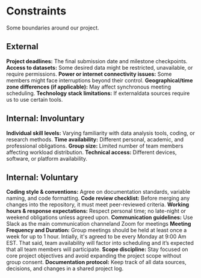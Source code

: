<!-- this template is for inspiration, feel free to change it however you like! -->

# Constraints

Some boundaries around our project.

## External

**Project deadlines:** The final submission date and milestone checkpoints.
**Access to datasets:** Some desired data might be restricted, unavailable, or require permissions.
**Power or internet connectivity issues:** Some members might face interruptions beyond their control.
**Geographical/time zone differences (if applicable):** May affect synchronous meeting scheduling.
**Technology stack limitations:** If externaldata sources require us  to use certain tools.

## Internal: Involuntary

**Individual skill levels:** Varying familiarity with data analysis tools, coding, or research methods.
**Time availability:** Different personal, academic, and professional obligations.
**Group size:** Limited number of team members affecting workload distribution.
**Technical access:** Different devices, software, or platform availability.

## Internal: Voluntary

**Coding style & conventions:** Agree on documentation standards, variable naming, and code formatting.
**Code review checklist:** Before merging any changes into the repository, it must meet peer-reviewed criteria.
**Working hours & response expectations:** Respect personal time; no late-night or weekend obligations unless agreed upon.
**Communication guidelines:** Use Slack as the main communication channeland Zoom for meetings
**Meeting Frequency and Duration:**
Group meetings should be held at least once a week for up to 1 hour. Intially, it's agreed to be every Monday at 9:00 Am EST. That said, team availability will factor into scheduling and it’s expected that all team members will participate.
**Scope discipline:** Stay focused on core project objectives and avoid expanding the project scope without group consent.
**Documentation protocol:** Keep track of all data sources, decisions, and changes in a shared project log.

